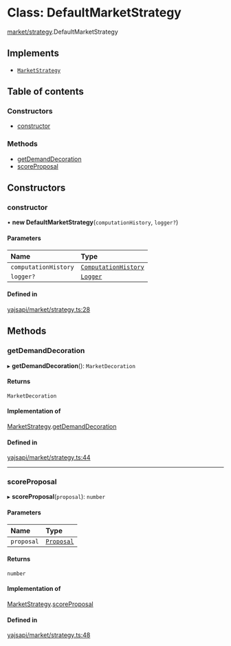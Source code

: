 # Class: DefaultMarketStrategy

[market/strategy](../modules/market_strategy.md).DefaultMarketStrategy

## Implements

- [`MarketStrategy`](../interfaces/market_strategy.MarketStrategy.md)

## Table of contents

### Constructors

- [constructor](market_strategy.DefaultMarketStrategy.md#constructor)

### Methods

- [getDemandDecoration](market_strategy.DefaultMarketStrategy.md#getdemanddecoration)
- [scoreProposal](market_strategy.DefaultMarketStrategy.md#scoreproposal)

## Constructors

### constructor

• **new DefaultMarketStrategy**(`computationHistory`, `logger?`)

#### Parameters

| Name | Type |
| :------ | :------ |
| `computationHistory` | [`ComputationHistory`](../interfaces/market_strategy.ComputationHistory.md) |
| `logger?` | [`Logger`](../interfaces/utils_logger.Logger.md) |

#### Defined in

[yajsapi/market/strategy.ts:28](https://github.com/golemfactory/yajsapi/blob/5793bb7/yajsapi/market/strategy.ts#L28)

## Methods

### getDemandDecoration

▸ **getDemandDecoration**(): `MarketDecoration`

#### Returns

`MarketDecoration`

#### Implementation of

[MarketStrategy](../interfaces/market_strategy.MarketStrategy.md).[getDemandDecoration](../interfaces/market_strategy.MarketStrategy.md#getdemanddecoration)

#### Defined in

[yajsapi/market/strategy.ts:44](https://github.com/golemfactory/yajsapi/blob/5793bb7/yajsapi/market/strategy.ts#L44)

___

### scoreProposal

▸ **scoreProposal**(`proposal`): `number`

#### Parameters

| Name | Type |
| :------ | :------ |
| `proposal` | [`Proposal`](market_proposal.Proposal.md) |

#### Returns

`number`

#### Implementation of

[MarketStrategy](../interfaces/market_strategy.MarketStrategy.md).[scoreProposal](../interfaces/market_strategy.MarketStrategy.md#scoreproposal)

#### Defined in

[yajsapi/market/strategy.ts:48](https://github.com/golemfactory/yajsapi/blob/5793bb7/yajsapi/market/strategy.ts#L48)
